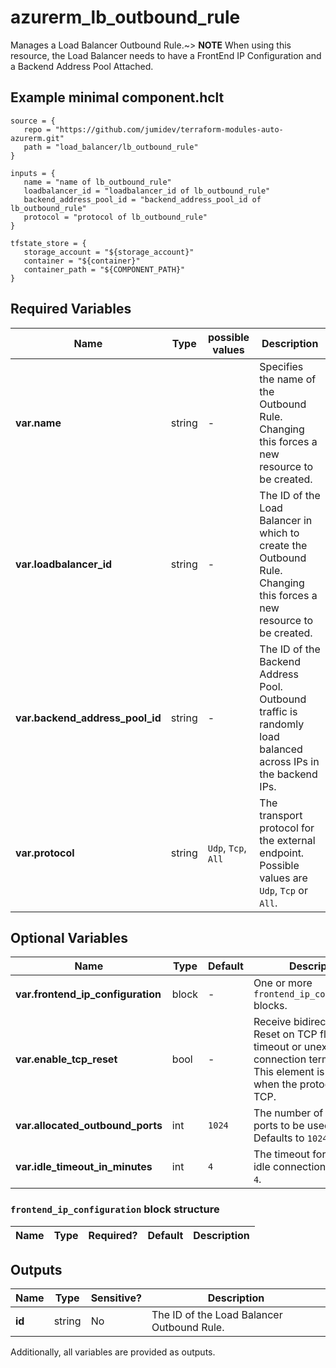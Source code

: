 # azurerm_lb_outbound_rule

Manages a Load Balancer Outbound Rule.~> **NOTE** When using this resource, the Load Balancer needs to have a FrontEnd IP Configuration and a Backend Address Pool Attached.

## Example minimal component.hclt

```hcl
source = {
   repo = "https://github.com/jumidev/terraform-modules-auto-azurerm.git" 
   path = "load_balancer/lb_outbound_rule" 
}

inputs = {
   name = "name of lb_outbound_rule" 
   loadbalancer_id = "loadbalancer_id of lb_outbound_rule" 
   backend_address_pool_id = "backend_address_pool_id of lb_outbound_rule" 
   protocol = "protocol of lb_outbound_rule" 
}

tfstate_store = {
   storage_account = "${storage_account}" 
   container = "${container}" 
   container_path = "${COMPONENT_PATH}" 
}

```

## Required Variables

| Name | Type |  possible values |  Description |
| ---- | --------- |  ----------- | ----------- |
| **var.name** | string |  -  |  Specifies the name of the Outbound Rule. Changing this forces a new resource to be created. | 
| **var.loadbalancer_id** | string |  -  |  The ID of the Load Balancer in which to create the Outbound Rule. Changing this forces a new resource to be created. | 
| **var.backend_address_pool_id** | string |  -  |  The ID of the Backend Address Pool. Outbound traffic is randomly load balanced across IPs in the backend IPs. | 
| **var.protocol** | string |  `Udp`, `Tcp`, `All`  |  The transport protocol for the external endpoint. Possible values are `Udp`, `Tcp` or `All`. | 

## Optional Variables

| Name | Type |  Default  |  Description |
| ---- | --------- |  ----------- | ----------- |
| **var.frontend_ip_configuration** | block |  -  |  One or more `frontend_ip_configuration` blocks. | 
| **var.enable_tcp_reset** | bool |  -  |  Receive bidirectional TCP Reset on TCP flow idle timeout or unexpected connection termination. This element is only used when the protocol is set to TCP. | 
| **var.allocated_outbound_ports** | int |  `1024`  |  The number of outbound ports to be used for NAT. Defaults to `1024`. | 
| **var.idle_timeout_in_minutes** | int |  `4`  |  The timeout for the TCP idle connection Defaults to `4`. | 

### `frontend_ip_configuration` block structure

| Name | Type | Required? | Default | Description |
| ---- | ---- | --------- | ------- | ----------- |



## Outputs

| Name | Type | Sensitive? | Description |
| ---- | ---- | --------- | --------- |
| **id** | string | No  | The ID of the Load Balancer Outbound Rule. | 

Additionally, all variables are provided as outputs.
